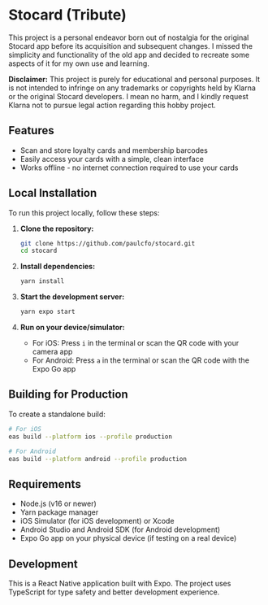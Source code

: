 # Stocard (Tribute)

This project is a personal endeavor born out of nostalgia for the original Stocard app before its acquisition and subsequent changes. I missed the simplicity and functionality of the old app and decided to recreate some aspects of it for my own use and learning.

**Disclaimer:** This project is purely for educational and personal purposes. It is not intended to infringe on any trademarks or copyrights held by Klarna or the original Stocard developers. I mean no harm, and I kindly request Klarna not to pursue legal action regarding this hobby project.

## Features

- Scan and store loyalty cards and membership barcodes
- Easily access your cards with a simple, clean interface
- Works offline - no internet connection required to use your cards

## Local Installation

To run this project locally, follow these steps:

1. **Clone the repository:**

   ```bash
   git clone https://github.com/paulcfo/stocard.git
   cd stocard
   ```

2. **Install dependencies:**

   ```bash
   yarn install
   ```

3. **Start the development server:**

   ```bash
   yarn expo start
   ```

4. **Run on your device/simulator:**
   - For iOS: Press `i` in the terminal or scan the QR code with your camera app
   - For Android: Press `a` in the terminal or scan the QR code with the Expo Go app

## Building for Production

To create a standalone build:

```bash
# For iOS
eas build --platform ios --profile production

# For Android
eas build --platform android --profile production
```

## Requirements

- Node.js (v16 or newer)
- Yarn package manager
- iOS Simulator (for iOS development) or Xcode
- Android Studio and Android SDK (for Android development)
- Expo Go app on your physical device (if testing on a real device)

## Development

This is a React Native application built with Expo. The project uses TypeScript for type safety and better development experience.

